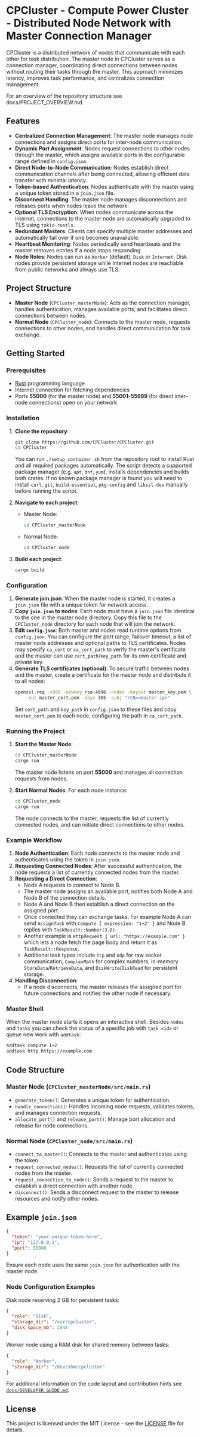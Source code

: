 # CPCluster - Compute Power Cluster - Distributed Node Network with Master Connection Manager

CPCluster is a distributed network of nodes that communicate with each other for task distribution. The master node in CPCluster serves as a connection manager, coordinating direct connections between nodes without routing their tasks through the master. This approach minimizes latency, improves task performance, and centralizes connection management.

For an overview of the repository structure see docs/PROJECT_OVERVIEW.md.

## Features

- **Centralized Connection Management**: The master node manages node connections and assigns direct ports for inter-node communication.
- **Dynamic Port Assignment**: Nodes request connections to other nodes through the master, which assigns available ports in the configurable range defined in `config.json`.
- **Direct Node-to-Node Communication**: Nodes establish direct communication channels after being connected, allowing efficient data transfer with minimal latency.
- **Token-based Authentication**: Nodes authenticate with the master using a unique token stored in a `join.json` file.
 - **Disconnect Handling**: The master node manages disconnections and releases ports when nodes leave the network.
- **Optional TLS Encryption**: When nodes communicate across the internet, connections to the master node are automatically upgraded to TLS using `tokio-rustls`.
- **Redundant Masters**: Clients can specify multiple master addresses and automatically fail over if one becomes unavailable.
- **Heartbeat Monitoring**: Nodes periodically send heartbeats and the master removes entries if a node stops responding.
- **Node Roles**: Nodes can run as `Worker` (default), `Disk` or `Internet`. Disk
  nodes provide persistent storage while Internet nodes are reachable from public
  networks and always use TLS.

## Project Structure

- **Master Node** (`CPCluster_masterNode`): Acts as the connection manager, handles authentication, manages available ports, and facilitates direct connections between nodes.
- **Normal Node** (`CPCluster_node`): Connects to the master node, requests connections to other nodes, and handles direct communication for task exchange.

## Getting Started

### Prerequisites

- [Rust](https://www.rust-lang.org/) programming language
- Internet connection for fetching dependencies
- Ports **55000** (for the master node) and **55001-55999** (for direct inter-node connections) open on your network

### Installation

1. **Clone the repository**:
   ```bash
   git clone https://github.com/CPCluster/CPCluster.git
   cd CPCluster
   ```

   You can run `./setup_container.sh` from the repository root to install Rust
   and all required packages automatically. The script detects a supported
   package manager (e.g. `apt`, `dnf`, `yum`), installs dependencies and builds
   both crates. If no known package manager is found you will need to install
   `curl`, `git`, `build-essential`, `pkg-config` and `libssl-dev` manually
   before running the script.

2. **Navigate to each project**:
   - Master Node:
     ```bash
     cd CPCluster_masterNode
     ```
   - Normal Node:
     ```bash
     cd CPCluster_node
     ```

3. **Build each project**:
   ```bash
   cargo build
   ```

### Configuration

1. **Generate join.json**: When the master node is started, it creates a `join.json` file with a unique token for network access.
2. **Copy `join.json` to nodes**: Each node must have a `join.json` file identical to the one in the master node directory. Copy this file to the `CPCluster_node` directory for each node that will join the network.
3. **Edit `config.json`**: Both master and nodes read runtime options from `config.json`. You can configure the port range, failover timeout, a list of master node addresses and optional paths to TLS certificates. Nodes may specify `ca_cert` or `ca_cert_path` to verify the master's certificate and the master can use `cert_path`/`key_path` for its own certificate and private key.
4. **Generate TLS certificates (optional)**: To secure traffic between nodes and the master, create a certificate for the master node and distribute it to all nodes:
   ```bash
   openssl req -x509 -newkey rsa:4096 -nodes -keyout master_key.pem \
       -out master_cert.pem -days 365 -subj "/CN=<master-ip>"
   ```
   Set `cert_path` and `key_path` in `config.json` to these files and copy
   `master_cert.pem` to each node, configuring the path in `ca_cert_path`.

### Running the Project

1. **Start the Master Node**:
   ```bash
   cd CPCluster_masterNode
   cargo run
   ```
   The master node listens on port **55000** and manages all connection requests from nodes.

2. **Start Normal Nodes**:
   For each node instance:
   ```bash
   cd CPCluster_node
   cargo run
   ```
   The node connects to the master, requests the list of currently connected nodes, and can initiate direct connections to other nodes.

### Example Workflow

1. **Node Authentication**: Each node connects to the master node and authenticates using the token in `join.json`.
2. **Requesting Connected Nodes**: After successful authentication, the node requests a list of currently connected nodes from the master.
3. **Requesting a Direct Connection**:
   - Node A requests to connect to Node B.
   - The master node assigns an available port, notifies both Node A and Node B of the connection details.
   - Node A and Node B then establish a direct connection on the assigned port.
   - Once connected they can exchange tasks. For example Node A can send `AssignTask` with `Compute { expression: "1+2" }` and Node B replies with `TaskResult::Number(3.0)`.
   - Another example is `HttpRequest { url: "https://example.com" }` which lets a node fetch the page body and return it as `TaskResult::Response`.
   - Additional task types include `Tcp` and `Udp` for raw socket communication,
     `ComplexMath` for complex numbers, in-memory `StoreData`/`RetrieveData`, and
     `DiskWrite`/`DiskRead` for persistent storage.
4. **Handling Disconnection**:
   - If a node disconnects, the master releases the assigned port for future connections and notifies the other node if necessary.

### Master Shell

When the master node starts it opens an interactive shell. Besides `nodes` and
`tasks` you can check the status of a specific job with `task <id>` or queue new
work with `addtask`:

```bash
addtask compute 1+2
addtask http https://example.com
```

## Code Structure

### Master Node (`CPCluster_masterNode/src/main.rs`)

- `generate_token()`: Generates a unique token for authentication.
- `handle_connection()`: Handles incoming node requests, validates tokens, and manages connection requests.
- `allocate_port()` and `release_port()`: Manage port allocation and release for node connections.

### Normal Node (`CPCluster_node/src/main.rs`)

- `connect_to_master()`: Connects to the master and authenticates using the token.
- `request_connected_nodes()`: Requests the list of currently connected nodes from the master.
- `request_connection_to_node()`: Sends a request to the master to establish a direct connection with another node.
- `disconnect()`: Sends a disconnect request to the master to release resources and notify other nodes.

## Example `join.json`

```json
{
  "token": "your-unique-token-here",
  "ip": "127.0.0.1",
  "port": 55000
}
```

Ensure each node uses the same `join.json` for authentication with the master node.

### Node Configuration Examples

Disk node reserving 2 GB for persistent tasks:

```json
{
  "role": "Disk",
  "storage_dir": "/var/cpcluster",
  "disk_space_mb": 2048
}
```

Worker node using a RAM disk for shared memory between tasks:

```json
{
  "role": "Worker",
  "storage_dir": "/dev/shm/cpcluster"
}
```

For additional information on the code layout and contribution hints see
[`docs/DEVELOPER_GUIDE.md`](docs/DEVELOPER_GUIDE.md).

## License

This project is licensed under the MIT License - see the [LICENSE](LICENSE) file for details.
